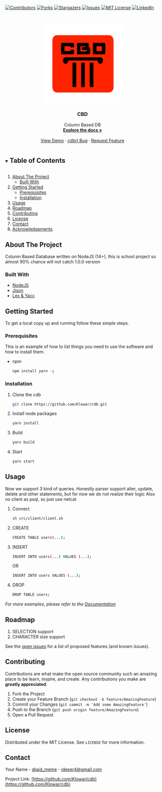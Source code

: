 
[![Contributors][contributors-shield]][contributors-url]
[![Forks][forks-shield]][forks-url]
[![Stargazers][stars-shield]][stars-url]
[![Issues][issues-shield]][issues-url]
[![MIT License][license-shield]][license-url]
[![LinkedIn][linkedin-shield]][linkedin-url]



<!-- PROJECT LOGO -->
<br />
<p align="center">
  <a href="https://github.com/Klowar/cdb">
    <img src="images/logo.png" alt="Logo" width="256" height="256">
  </a>

  <h3 align="center">CBD</h3>

  <p align="center">
    Column Based DB
    <br />
    <a href="https://github.com/Klowar/cdb"><strong>Explore the docs »</strong></a>
    <br />
    <br />
    <a href="https://github.com/Klowar/cdb">View Demo</a>
    ·
    <a href="https://github.com/Klowar/cdb/issues">cdbrt Bug</a>
    ·
    <a href="https://github.com/Klowar/cdb/issues">Request Feature</a>
  </p>
</p>



<!-- TABLE OF CONTENTS -->
<details open="open">
  <summary><h2 style="display: inline-block">Table of Contents</h2></summary>
  <ol>
    <li>
      <a href="#about-the-project">About The Project</a>
      <ul>
        <li><a href="#built-with">Built With</a></li>
      </ul>
    </li>
    <li>
      <a href="#getting-started">Getting Started</a>
      <ul>
        <li><a href="#prerequisites">Prerequisites</a></li>
        <li><a href="#installation">Installation</a></li>
      </ul>
    </li>
    <li><a href="#usage">Usage</a></li>
    <li><a href="#roadmap">Roadmap</a></li>
    <li><a href="#contributing">Contributing</a></li>
    <li><a href="#license">License</a></li>
    <li><a href="#contact">Contact</a></li>
    <li><a href="#acknowledgements">Acknowledgements</a></li>
  </ol>
</details>



<!-- ABOUT THE PROJECT -->
## About The Project

Column Based Database written on NodeJS (14+), this is school project so almost 90% chance will not catch 1.0.0 version


### Built With

* [NodeJS](https://nodejs.org/)
* [Jison](https://github.com/zaach/jison)
* [Lex & Yacc](http://mech.math.msu.su/~vvb/FormLang/LexYacc/lexyacc.htm)



<!-- GETTING STARTED -->
## Getting Started

To get a local copy up and running follow these simple steps.

### Prerequisites

This is an example of how to list things you need to use the software and how to install them.
* npm
  ```sh
  npm install yarn -g
  ```

### Installation

1. Clone the cdb
   ```sh
   git clone https://github.com/Klowar/cdb.git
   ```
2. Install node packages
   ```sh
   yarn install
   ```
3. Build
    ```sh
    yarn build
    ```
4. Start
   ```sh
   yarn start
   ```


<!-- USAGE EXAMPLES -->
## Usage

Now we support 3 kind of queries.
Honestly parser support alter, update, delete and other statements, but for now we do not realize their logic
Also no client as psql, so just use netcat
1.  Connect
    ```sh
    sh src/client/client.sh
    ```
2. CREATE
    ```sh
    CREATE TABLE users(...);
    ```
3. INSERT
    ```sh
    INSERT INTO users(...) VALUES (...); 
    ```
    OR
    ```sh
    INSERT INTO users VALUES (...); 
    ```
4. DROP
    ```sh
    DROP TABLE users;
    ```


_For more examples, please refer to the [Documentation](https://github.com/Klowar/cdb/wiki)_



<!-- ROADMAP -->
## Roadmap

1. SELECTION support
2. CHARACTER size support

See the [open issues](https://github.com/Klowar/cdb/issues) for a list of proposed features (and known issues).



<!-- CONTRIBUTING -->
## Contributing

Contributions are what make the open source community such an amazing place to be learn, inspire, and create. Any contributions you make are **greatly appreciated**.

1. Fork the Project
2. Create your Feature Branch (`git checkout -b feature/AmazingFeature`)
3. Commit your Changes (`git commit -m 'Add some AmazingFeature'`)
4. Push to the Branch (`git push origin feature/AmazingFeature`)
5. Open a Pull Request



<!-- LICENSE -->
## License

Distributed under the MIT License. See `LICENSE` for more information.



<!-- CONTACT -->
## Contact

Your Name - [@aid_meme](https://twitter.com/aid_meme) - ideeer4@gmail.com

Project Link: [https://github.com/Klowar/cdb](https://github.com/Klowar/cdb)




<!-- MARKDOWN LINKS & IMAGES -->
<!-- https://www.markdownguide.org/basic-syntax/#reference-style-links -->
[contributors-shield]: https://img.shields.io/github/contributors/Klowar/cdb.svg?style=for-the-badge
[contributors-url]: https://github.com/Klowar/cdb/graphs/contributors
[forks-shield]: https://img.shields.io/github/forks/Klowar/cdb.svg?style=for-the-badge
[forks-url]: https://github.com/Klowar/cdb/network/members
[stars-shield]: https://img.shields.io/github/stars/Klowar/cdb.svg?style=for-the-badge
[stars-url]: https://github.com/Klowar/cdb/stargazers
[issues-shield]: https://img.shields.io/github/issues/Klowar/cdb.svg?style=for-the-badge
[issues-url]: https://github.com/Klowar/cdb/issues
[license-shield]: https://img.shields.io/github/license/Klowar/cdb.svg?style=for-the-badge
[license-url]: https://github.com/Klowar/cdb/blob/master/LICENSE.txt
[linkedin-shield]: https://img.shields.io/badge/-LinkedIn-black.svg?style=for-the-badge&logo=linkedin&colorB=555
[linkedin-url]: https://linkedin.com/in/Klowar